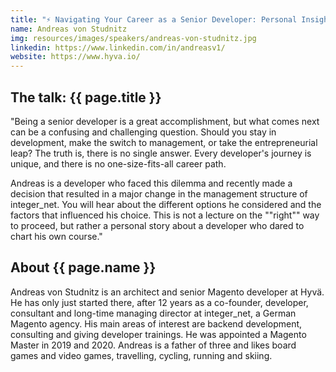 ```yaml
---
title: "⚡ Navigating Your Career as a Senior Developer: Personal Insights and Lessons Learned"
name: Andreas von Studnitz
img: resources/images/speakers/andreas-von-studnitz.jpg
linkedin: https://www.linkedin.com/in/andreasv1/
website: https://www.hyva.io/
---
```


## The talk: {{ page.title }}

<p>"Being a senior developer is a great accomplishment, but what comes next can be a confusing and challenging question. Should you stay in development, make the switch to management, or take the entrepreneurial leap? The truth is, there is no single answer. Every developer's journey is unique, and there is no one-size-fits-all career path.</p>

<p>Andreas is a developer who faced this dilemma and recently made a decision that resulted in a major change in the management structure of integer_net. You will hear about the different options he considered and the factors that influenced his choice. This is not a lecture on the ""right"" way to proceed, but rather a personal story about a developer who dared to chart his own course."</p>

## About {{ page.name }}

<p>Andreas von Studnitz is an architect and senior Magento developer at Hyvä. He has only just started there, after 12 years as a co-founder, developer, consultant and long-time managing director at integer_net, a German Magento agency. His main areas of interest are backend development, consulting and giving developer trainings. He was appointed a Magento Master in 2019 and 2020. Andreas is a father of three and likes board games and video games, travelling, cycling, running and skiing.</p>

